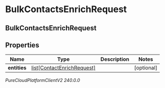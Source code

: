 # BulkContactsEnrichRequest

## BulkContactsEnrichRequest

## Properties

|Name | Type | Description | Notes|
|------------ | ------------- | ------------- | -------------|
| **entities** | [list[ContactEnrichRequest]](ContactEnrichRequest) |  | [optional] |



_PureCloudPlatformClientV2 240.0.0_
